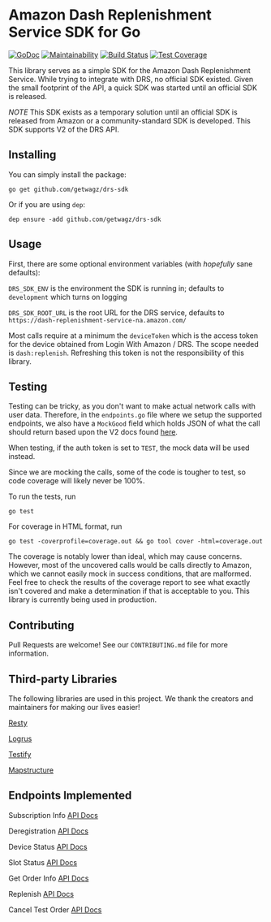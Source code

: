 # Amazon Dash Replenishment Service SDK for Go

[![GoDoc](https://godoc.org/github.com/getwagz/drs-sdk?status.svg)](https://godoc.org/github.com/getwagz/drs-sdk)
[![Maintainability](https://api.codeclimate.com/v1/badges/fa368057b21ff923ca50/maintainability)](https://codeclimate.com/github/getwagz/drs-sdk/maintainability)
[![Build Status](https://travis-ci.org/getwagz/drs-sdk.svg?branch=master)](https://travis-ci.org/getwagz/drs-sdk)
[![Test Coverage](https://api.codeclimate.com/v1/badges/fa368057b21ff923ca50/test_coverage)](https://codeclimate.com/github/getwagz/drs-sdk/test_coverage)

This library serves as a simple SDK for the Amazon Dash Replenishment Service. While trying to integrate with DRS, no official SDK existed. Given the small footprint of the API, a quick SDK was started until an official SDK is released.

*NOTE* This SDK exists as a temporary solution until an official SDK is released from Amazon or a community-standard SDK is developed. This SDK supports V2 of the DRS API.

## Installing

You can simply install the package:

`go get github.com/getwagz/drs-sdk`

Or if you are using `dep`:

`dep ensure -add github.com/getwagz/drs-sdk`

## Usage

First, there are some optional environment variables (with *hopefully* sane defaults):

`DRS_SDK_ENV` is the environment the SDK is running in; defaults to `development` which turns on logging

`DRS_SDK_ROOT_URL` is the root URL for the DRS service, defaults to `https://dash-replenishment-service-na.amazon.com/`

Most calls require at a minimum the `deviceToken` which is the access token for the device obtained from Login With Amazon / DRS. The scope needed is `dash:replenish`. Refreshing this token is not the responsibility of this library.

## Testing

Testing can be tricky, as you don't want to make actual network calls with user data. Therefore, in the `endpoints.go` file where we setup the supported endpoints, we also have a `MockGood` field which holds JSON of what the call should return based upon the V2 docs found [here](https://developer.amazon.com/docs/dash/replenishment-service.html).

When testing, if the auth token is set to `TEST`, the mock data will be used instead.

Since we are mocking the calls, some of the code is tougher to test, so code coverage will likely never be 100%.

To run the tests, run

`go test`

For coverage in HTML format, run

`go test -coverprofile=coverage.out && go tool cover -html=coverage.out`

The coverage is notably lower than ideal, which may cause concerns. However, most of the uncovered calls would be calls directly to Amazon, which we cannot easily mock in success conditions, that are malformed. Feel free to check the results of the coverage report to see what exactly isn't covered and make a determination if that is acceptable to you. This library is currently being used in production.

## Contributing

Pull Requests are welcome! See our `CONTRIBUTING.md` file for more information.

## Third-party Libraries

The following libraries are used in this project. We thank the creators and maintainers for making our lives easier!

[Resty](https://github.com/go-resty/resty)

[Logrus](https://github.com/sirupsen/logrus)

[Testify](https://github.com/stretchr/testify)

[Mapstructure](https://github.com/mitchellh/mapstructure)

## Endpoints Implemented

Subscription Info [API Docs](https://developer.amazon.com/docs/dash/getsubscriptioninfo-endpoint.html)

Deregistration [API Docs](https://developer.amazon.com/docs/dash/deregistration-endpoint.html)

Device Status [API Docs](https://developer.amazon.com/docs/dash/devicestatus-endpoint.html)

Slot Status [API Docs](https://developer.amazon.com/docs/dash/slotstatus-endpoint.html)

Get Order Info [API Docs](https://developer.amazon.com/docs/dash/getorderinfo-endpoint.html)

Replenish [API Docs](https://developer.amazon.com/docs/dash/replenish-endpoint.html)

Cancel Test Order [API Docs](https://developer.amazon.com/docs/dash/canceltestorder-endpoint.html)